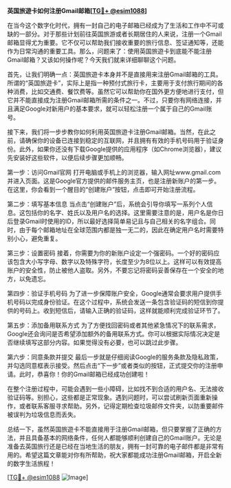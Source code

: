 **英国旅遊卡如何注册Gmail邮箱[[TG💪+ @esim1088](https://t.me/s/esim1088)]**

在当今这个数字化时代，拥有一封自己的电子邮箱已经成为了生活和工作中不可或缺的一部分。对于那些计划前往英国旅游或者长期居住的人来说，注册一个Gmail邮箱显得尤为重要。它不仅可以帮助我们接收重要的旅行信息、签证通知等，还能作为日常沟通的重要工具。那么，问题来了：使用英国旅遊卡到底能不能注册Gmail邮箱？又该如何操作呢？今天我们就来详细聊聊这个问题。

首先，让我们明确一点：英国旅遊卡本身并不是直接用来注册Gmail邮箱的工具。所谓的“英国旅遊卡”，实际上是指一种预付式旅行卡，主要用于支付旅行期间的各种消费，比如交通费、餐饮费等。虽然它可以帮助你在国外更方便地进行支付，但它并不能直接成为注册Gmail邮箱所需的条件之一。不过，只要你有网络连接，并且满足Google对新用户的基本要求，就可以轻松注册一个属于自己的Gmail账号。

接下来，我们将一步步教你如何利用英国旅遊卡注册Gmail邮箱。当然，在此之前，请确保你的设备已连接到稳定的互联网，并且拥有有效的手机号码用于验证身份。此外，如果你还没有下载Google提供的应用程序（如Chrome浏览器），建议先安装好这些软件，以便后续步骤更加顺畅。

第一步：访问Gmail官网
打开电脑或手机上的浏览器，输入网址www.gmail.com并进入页面。这是Google官方提供的邮件服务主页，也是注册新账户的第一步。在这里，你会看到一个醒目的“创建账户”按钮，点击即可开始注册流程。

第二步：填写基本信息
当点击“创建账户”后，系统会引导你填写一系列个人信息。这包括你的名字、姓氏以及用户名的选择。这里需要注意的是，用户名是你日后登录Gmail时使用的ID，所以最好选择简单易记且与自己相关的名字组合。同时，由于每个邮箱地址在全球范围内都是独一无二的，因此在确定用户名时需要特别小心，避免重复。

第三步：设置密码
接着，你需要为你的新账户设定一个强密码。一个好的密码应该包含大小写字母、数字以及特殊字符，长度至少为8位以上。这样可以有效提高账户的安全性，防止被他人盗取。另外，不要忘记将密码妥善保存在一个安全的地方，以免遗忘。

第四步：验证手机号码
为了进一步保障账户安全，Google通常会要求用户提供手机号码以完成身份验证。在这个过程中，系统会发送一条包含验证码的短信到你提供的号码上。收到短信后，请输入正确的验证码，这样就能顺利完成验证环节了。

第五步：添加备用联系方式
为了方便找回密码或者其他紧急情况下的联系需求，Google还会询问是否希望添加额外的备用联系方式。你可以根据实际情况决定是否继续填写这部分内容。如果觉得没有必要，也可以跳过此步骤。

第六步：同意条款并提交
最后一步就是仔细阅读Google的服务条款及隐私政策，并勾选同意框表示接受。然后点击“下一步”或者类似的按钮，正式提交你的注册申请。此时，恭喜你！你的Gmail邮箱已经成功创建啦！

在整个注册过程中，可能会遇到一些小障碍，比如找不到合适的用户名、无法接收验证码等。别担心，这些都是正常现象。遇到问题时，可以尝试刷新页面重新操作，或者联系客服寻求帮助。另外，记得定期检查垃圾邮件文件夹，以防重要邮件被误判为垃圾信息而丢失。

总结一下，虽然英国旅遊卡不能直接用于注册Gmail邮箱，但只要掌握了正确的方法，并且具备基本的网络条件，任何人都能够顺利创建自己的Gmail账户。无论是准备去英国旅行还是已经在当地生活的朋友，拥有一封可靠的电子邮件都是非常有用的。希望这篇文章能对你有所帮助，祝大家都能成功注册Gmail邮箱，开启全新的数字生活旅程！

[[TG💪+ @esim1088](https://t.me/s/esim1088) ![Image](https://i.postimg.cc/4NQfJmqS/Snipaste-2025-05-13-00-14-12.png)]
